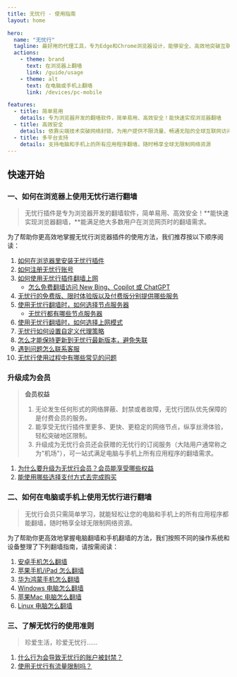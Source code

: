 ```yaml
---
title: 无忧行 - 使用指南
layout: home

hero:
  name: "无忧行"
  tagline: 最好用的代理工具，专为Edge和Chrome浏览器设计，能够安全、高效地突破互联网封锁（翻墙），轻松访问全球网站
  actions:
    - theme: brand
      text: 在浏览器上翻墙
      link: /guide/usage
    - theme: alt
      text: 在电脑或手机上翻墙
      link: /devices/pc-mobile

features:
  - title: 简单易用
    details: 专为浏览器开发的翻墙软件，简单易用、高效安全！能快速实现浏览器翻墙
  - title: 高效安全
    details: 依靠尖端技术突破网络封锁，为用户提供不限流量、畅通无阻的全球互联网访问体验
  - title: 多平台支持
    details: 支持电脑和手机上的所有应用程序翻墙，随时畅享全球无限制网络资源
---
```


## 快速开始

### 一、如何在浏览器上使用无忧行进行翻墙

> 无忧行插件是专为浏览器开发的翻墙软件，简单易用、高效安全！**能快速实现浏览器翻墙，**能满足绝大多数用户在浏览网页时的翻墙需求。

为了帮助你更高效地掌握无忧行浏览器插件的使用方法，我们推荐按以下顺序阅读：

1. [如何在浏览器里安装无忧行插件](/guide/installation.html)
2. [如何注册无忧行账号](/guide/registration.html)
3. [如何使用无忧行插件翻墙上网](/guide/usage.html)
   * [怎么免费翻墙访问 New Bing、Copilot 或 ChatGPT](/guide/chatgpt-access.html)
4. [无忧行的免费版、限时体验版以及付费版分别提供哪些服务](/guide/services.html)
5. [使用无忧行翻墙时，如何选择节点服务器](/guide/node-selection.html)
   * [无忧行都有哪些节点服务器](/guide/nodes.html)
6. [使用无忧行翻墙时，如何选择上网模式](/guide/mode-selection.html)
7. [无忧行如何设置自定义代理策略](/guide/proxy-strategy.html)
8. [怎么才能保持更新到无忧行最新版本，避免失联](/guide/keep-updated.html)
9. [遇到问题怎么联系客服](/guide/support.html)
10. [无忧行使用过程中有哪些常见的问题](/guide/faq.html)

### 升级成为会员

> **会员权益**
> 
> 1. 无论发生任何形式的网络屏蔽、封禁或者故障，无忧行团队优先保障的是付费会员的服务。
> 2. 能享受无忧行插件里更多、更快、更稳定的网络节点，纵享丝滑体验，轻松突破地区限制。
> 3. 升级成为无忧行会员还会获赠的无忧行的订阅服务（大陆用户通常称之为"机场"），可一站式满足电脑与手机上所有应用程序的翻墙需求。

1. [为什么要升级为无忧行会员？会员能享受哪些权益](/membership/benefits.html)
2. [能使用哪些选择支付方式去完成购买](/membership/payment.html)

### 二、如何在电脑或手机上使用无忧行进行翻墙

> 无忧行会员只需简单学习，就能轻松让您的电脑和手机上的所有应用程序都能翻墙，随时畅享全球无限制网络资源。

为了帮助你更高效地掌握电脑翻墙和手机翻墙的方法，我们按照不同的操作系统和设备整理了下列翻墙指南，请按需阅读：

1. [安卓手机怎么翻墙](/devices/android.html)
2. [苹果手机/iPad 怎么翻墙](/devices/ios.html)
3. [华为鸿蒙手机怎么翻墙](/devices/harmony.html)
4. [Windows 电脑怎么翻墙](/devices/windows.html)
5. [苹果Mac 电脑怎么翻墙](/devices/mac.html)
6. [Linux 电脑怎么翻墙](/devices/linux.html)

### 三、了解无忧行的使用准则

> 珍爱生活，珍爱无忧行……

1. [什么行为会导致无忧行的账户被封禁？](/abuse/fair-use.html)
2. [使用无忧行有流量限制吗？](/abuse/limits.html)

